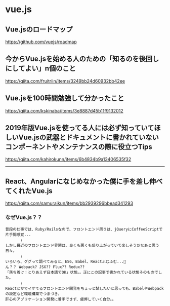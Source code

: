 
# vue.js


## Vue.jsのロードマップ

https://github.com/vuejs/roadmap



## 今からVue.jsを始める人のための「知るのを後回しにしてよい」n個のこと  

https://qiita.com/fruitriin/items/3249bb24d60932bb42ee  


## Vue.jsを100時間勉強して分かったこと

https://qiita.com/kskinaba/items/3e8887d45b11f9132012

## 2019年版Vue.jsを使ってる人には必ず知っていてほしいVue.jsの武器とドキュメントに書かれていないコンポーネントやメンテナンスの際に役立つTips

https://qiita.com/kahirokunn/items/6b4834b9a13406535f32


- - - 

## React、Angularになじめなかった僕に手を差し伸べてくれたVue.js

https://qiita.com/samuraikun/items/bb2939296bbead341293

### なぜVue.js？？

```
普段の仕事では、Ruby/Railsなので、フロントエンド周りは、jQueryにCoffeeScriptで片手間感覚...
　　　　↓
しかし最近のフロントエンド界隈は、良くも悪くも盛り上がっていて楽しそうだなあと思う日々。
　　　　↓
いろいろ、ググって調べてみると、ES6、Babel、Reactふむふむ...🤔
ん？？ Webpack? JSX?? Flux?? Redux??
「落ち着け！とりあえず日本語でOK」状態。。正にこの記事で書かれている状態そのものでした。
　　　　↓
Reactとかでイケてるフロントエンド開発をちょっと試したいと思っても、BabelやWebpackの設定など環境構築でつまづき、
肝心のアプリケーション開発に着手できず、疲弊していく自分。。
```




